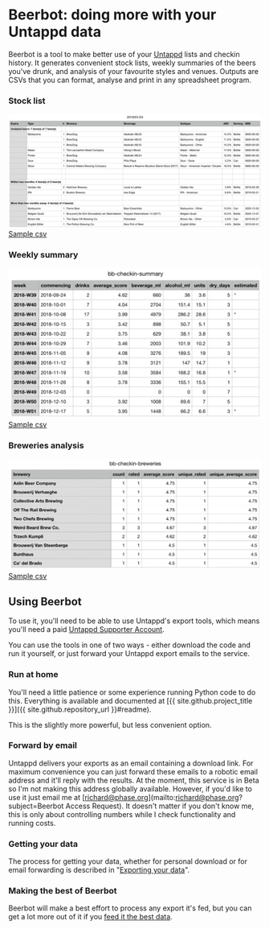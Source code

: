 ---
---
# Beerbot: doing more with your Untappd data

Beerbot is a tool to make better use of your [Untappd](https://untappd.com/) lists and checkin history. 
It generates convenient stock lists, weekly summaries of the beers you've drunk, and analysis of your favourite styles 
and venues. Outputs are CSVs that you can format, analyse and print in any spreadsheet program.

### Stock list
[<img src="images/bb-stocklist.png" alt="Example stocklist">](images/bb-stocklist.png) [Sample csv](files/stocklist-sample.csv)

### Weekly summary
[<img src="images/bb-checkin-summary.png" alt="Example weekly summary">](images/bb-checkin-summary.png) [Sample csv](files/checkin-summary-sample.csv)

### Breweries analysis
[<img src="images/bb-checkin-breweries.png" alt="Example summary">](images/bb-checkin-breweries.png) [Sample csv](files/checkin-breweries-sample.csv)

## Using Beerbot

To use it, you'll need to be able to use Untappd's export tools, which means you'll need a paid 
[Untappd Supporter Account](https://untappd.com/supporter).

You can use the tools in one of two ways - either download the code and run it yourself, or just forward your 
Untappd export emails to the service.

### Run at home
You'll need a little patience or some experience running Python code to do this. Everything is available and documented
at [{{ site.github.project_title }}]({{ site.github.repository_url }}#readme).

This is the slightly more powerful, but less convenient option.

### Forward by email
Untappd delivers your exports as an email containing a download link.
For maximum convenience you can just forward these emails to a robotic email address and it'll reply with the results. 
At the moment, this service is in Beta so I'm not making this address globally available. 
However, if you'd like to use it just email me at [richard@phase.org](mailto:richard@phase.org?subject=Beerbot Access Request). 
It doesn't matter if you don't know me, this is only about controlling numbers while I check functionality and running costs.

### Getting your data

The process for getting your data, whether for personal download or for email forwarding is described in 
"[Exporting your data](exporting.md)". 

### Making the best of Beerbot

Beerbot will make a best effort to process any export it's fed, but you can get a lot more out of it if you
[feed it the best data](feedingBeerbot.md).
